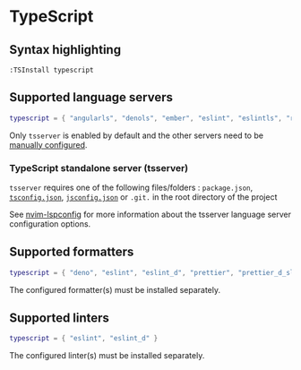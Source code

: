 # TypeScript

## Syntax highlighting

```vim
:TSInstall typescript
```

## Supported language servers

```lua
typescript = { "angularls", "denols", "ember", "eslint", "eslintls", "rome", "stylelint_lsp", "tailwindcss", "tsserver" }
```

Only `tsserver` is enabled by default and the other servers need to be [manually configured](./README.md#manually-configured-servers).

### TypeScript standalone server (tsserver)

`tsserver` requires one of the following files/folders : `package.json`, [`tsconfig.json`](https://www.typescriptlang.org/docs/handbook/tsconfig-json.html), [`jsconfig.json`](https://code.visualstudio.com/docs/languages/jsconfig) or `.git.` in the root directory of the project

See [nvim-lspconfig](https://github.com/neovim/nvim-lspconfig/blob/master/doc/server_configurations.md#tsserver) for more information about the tsserver language server configuration options.

## Supported formatters

```lua
typescript = { "deno", "eslint", "eslint_d", "prettier", "prettier_d_slim", "prettierd", "rustywind" }
```

The configured formatter(s) must be installed separately.

## Supported linters

```lua
typescript = { "eslint", "eslint_d" }
```

The configured linter(s) must be installed separately.
